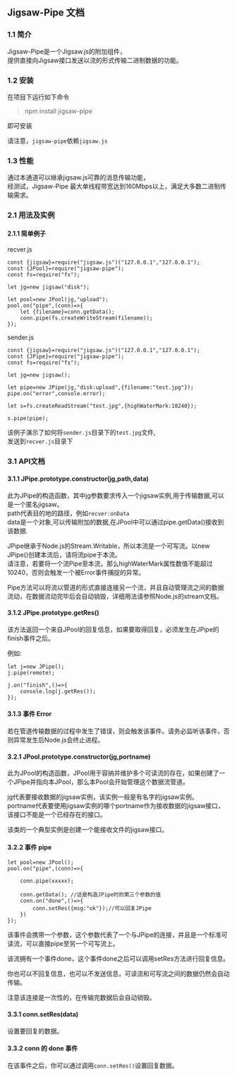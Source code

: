 ## Jigsaw-Pipe 文档

### 1.1 简介
  
Jigsaw-Pipe是一个Jigsaw.js的附加组件，    
提供直接向Jigsaw接口发送以流的形式传输二进制数据的功能。    
   
### 1.2 安装
   
在项目下运行如下命令   
> npm install jigsaw-pipe  

即可安装     
   
请注意，```jigsaw-pipe```依赖```jigsaw.js```   
    
### 1.3 性能
    
通过本通道可以继承jigsaw.js可靠的消息传输功能，   
经测试，Jigsaw-Pipe 最大单线程带宽达到160Mbps以上，满足大多数二进制传输需求。    
   
   
### 2.1 用法及实例
   
#### 2.1.1 简单例子
   
   
recver.js   
```
const {jigsaw}=require("jigsaw.js")("127.0.0.1","127.0.0.1");
const {JPool}=require("jigsaw-pipe");
const fs=require("fs");

let jg=new jigsaw("disk");

let pool=new JPool(jg,"upload");
pool.on("pipe",(conn)=>{
	let {filename}=conn.getData();
	conn.pipe(fs.createWriteStream(filename));
});
```
   
sender.js
```
const {jigsaw}=require("jigsaw.js")("127.0.0.1","127.0.0.1");
const {JPipe}=require("jigsaw-pipe");
const fs=require("fs");

let jg=new jigsaw();

let pipe=new JPipe(jg,"disk:upload",{filename:"test.jpg"});
pipe.on("error",console.error);

let s=fs.createReadStream("test.jpg",{highWaterMark:10240});

s.pipe(pipe);
```
    
该例子演示了如何将```sender.js```目录下的```test.jpg```文件,   
发送到```recver.js```目录下     
   
   
### 3.1 API文档
   
#### 3.1.1 JPipe.prototype.constructor(jg,path,data)
   
此为JPipe的构造函数，其中jg参数要求传入一个jigsaw实例,用于传输数据,可以是一个匿名jigsaw。   
path代表目的地的路径，例如```recver:onData```    
data是一个对象,可以传输附加的数据,在JPool中可以通过pipe.getData()接收到该数据.       
     
   
JPipe继承于Node.js的Stream.Writable，所以本流是一个可写流。以new JPipe()创建本流后，请将流pipe于本流。   
请注意，若要将一个流Pipe至本流，那么highWaterMark属性数值不能超过10240，否则会触发一个被Error事件捕捉的异常。   
   
Pipe方法可以将流以管道的形式直接连接另一个流，并且自动管理流之间的数据流动，在数据流动完毕后会自动销毁，详细用法请参照Node.js的stream文档。   
   
   
#### 3.1.2 JPipe.prototype.getRes()
   
该方法返回一个来自JPool的回复信息，如果要取得回复，必须发生在JPipe的finish事件之后。   
    
例如:    
   
```
let j=new JPipe();
j.pipe(remote);

j.on("finish",()=>{
	console.log(j.getRes());
});

```
   
   
#### 3.1.3 事件 Error  
   
若在管道传输数据的过程中发生了错误，则会触发该事件。请务必监听该事件，否则异常发生后Node.js会终止进程。   
    
#### 3.2.1 JPool.prototype.constructor(jg,portname)
   
此为JPool的构造函数，JPool用于容纳并维护多个可读流的存在，如果创建了一个JPipe并指向本JPool，那么本Pool会开始管理这个数据流管道。   
   
jg代表要接收数据的jigsaw实例，该实例一般是有名字的jigsaw实例。  
portname代表要使用jigsaw实例的哪个portname作为接收数据的jigsaw接口，该接口不能是一个已经存在的接口。   
   
该类的一个典型实例是创建一个能接收文件的jigsaw接口。    
   
#### 3.2.2 事件 pipe   
   
```
let pool=new JPool();
pool.on("pipe",(conn)=>{

	conn.pipe(xxxxx);

	conn.getData(); //这是构造JPipe时的第三个参数的值	
	conn.on("done",()=>{
		conn.setRes({msg:"ok"});//可以回复JPipe
	})
});
```
   
该事件会携带一个参数，这个参数代表了一个与JPipe的连接，并且是一个标准可读流，可以直接pipe至另一个可写流上。     
   
该流拥有一个事件done，这个事件done之后可以调用setRes方法进行回复信息。   
     
你也可以不回复信息，也可以不发送信息，可读流和可写流之间的数据仍然会自动传输。    
   
注意该连接是一次性的，在传输完数据后会自动销毁。   

   
#### 3.3.1 conn.setRes(data)
   
设置要回复的数据。  
   
#### 3.3.2 conn 的 done 事件

在该事件之后，你可以通过调用```conn.setRes()```设置回复数据。   
   
   